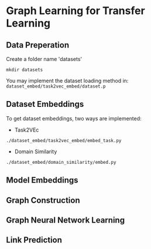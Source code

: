 # Graph Learning for Transfer Learning

## Data Preperation

Create a folder name 'datasets'
```
mkdir datasets
```
You may implement the dataset loading method in: 
`dataset_embed/task2vec_embed/dataset.p`

## Dataset Embeddings
To get dataset embeddings, two ways are implemented:
- Task2VEc

`./dataset_embed/task2vec_embed/embed_task.py`
- Domain Similarity

`./dataset_embed/domain_similarity/embed.py`

## Model Embeddings

## Graph Construction

## Graph Neural Network Learning

## Link Prediction

